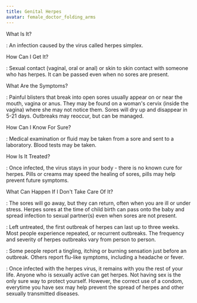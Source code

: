 ```yaml
---
title: Genital Herpes
avatar: female_doctor_folding_arms
---
```


What Is It?

: An infection caused by the virus called herpes simplex.

How Can I Get It?

: Sexual contact (vaginal, oral or anal) or skin to skin contact with
someone who has herpes.  It can be passed even when no sores are
present.

What Are the Symptoms?

: Painful blisters that break into open sores usually appear on or near
the mouth, vagina or anus.  They may be found on a woman's cervix
(inside the vagina) where she may not notice them.  Sores will dry up
and disappear in 5-21 days.  Outbreaks may reoccur, but can be managed.

How Can I Know For Sure?

: Medical examination or fluid may be taken from a sore and sent to a
laboratory.  Blood tests may be taken.

How Is It Treated?

: Once infected, the virus stays in your body - there is no known cure
for herpes.  Pills or creams may speed the healing of sores, pills may
help prevent future symptoms.

What Can Happen If I Don't Take Care Of It?

: The sores will go away, but they can return, often when you are ill or
under stress.  Herpes sores at the time of child birth can pass onto the
baby and spread infection to sexual partner(s) even when sores are not
present.

: Left untreated, the first outbreak of herpes can last up to three
weeks.  Most people experience repeated, or recurrent outbreaks.  The
frequency and severity of herpes outbreaks vary from person to person.

: Some people report a tingling, itching or burning sensation just
before an outbreak.  Others report flu-like symptoms, including a
headache or fever.

: Once infected with the herpes virus, it remains with you the rest of
your life.  Anyone who is sexually active can get herpes.  Not having
sex is the only sure way to protect yourself.  However, the correct use
of a condom, everytime you have sex may help prevent the spread of
herpes and other sexually transmitted diseases.

